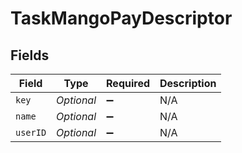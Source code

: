 # TaskMangoPayDescriptor


## Fields

| Field              | Type               | Required           | Description        |
| ------------------ | ------------------ | ------------------ | ------------------ |
| `key`              | *Optional<String>* | :heavy_minus_sign: | N/A                |
| `name`             | *Optional<String>* | :heavy_minus_sign: | N/A                |
| `userID`           | *Optional<String>* | :heavy_minus_sign: | N/A                |